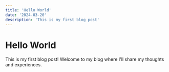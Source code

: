 ```yaml
---
title: 'Hello World'
date: '2024-03-20'
description: 'This is my first blog post'
---
```


# Hello World

This is my first blog post! Welcome to my blog where I'll share my thoughts and experiences. 